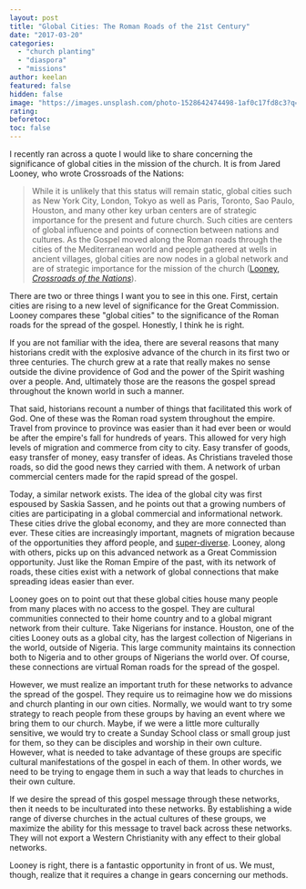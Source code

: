 ```yaml
---
layout: post
title: "Global Cities: The Roman Roads of the 21st Century"
date: "2017-03-20"
categories: 
  - "church planting"
  - "diaspora"
  - "missions"
author: keelan
featured: false
hidden: false
image: "https://images.unsplash.com/photo-1528642474498-1af0c17fd8c3?q=80&w=2069&auto=format&fit=crop&ixlib=rb-4.0.3&ixid=M3wxMjA3fDB8MHxwaG90by1wYWdlfHx8fGVufDB8fHx8fA%3D%3D"
rating:
beforetoc:
toc: false
---
```


I recently ran across a quote I would like to share concerning the significance of global cities in the mission of the church. It is from Jared Looney, who wrote Crossroads of the Nations:

> While it is unlikely that this status will remain static, global cities such as New York City, London, Tokyo as well as Paris, Toronto, Sao Paulo, Houston, and many other key urban centers are of strategic importance for the present and future church. Such cities are centers of global influence and points of connection between nations and cultures. As the Gospel moved along the Roman roads through the cities of the Mediterranean world and people gathered at wells in ancient villages, global cities are now nodes in a global network and are of strategic importance for the mission of the church ([Looney, _Crossroads of the Nations_](https://www.amazon.com/Crossroads-Nations-Diaspora-Globalization-Evangelism-ebook/dp/B00Z1UVVRA/ref=tmm_kin_swatch_0?_encoding=UTF8&qid=&sr=)).

There are two or three things I want you to see in this one. First, certain cities are rising to a new level of significance for the Great Commission. Looney compares these "global cities" to the significance of the Roman roads for the spread of the gospel. Honestly, I think he is right.

If you are not familiar with the idea, there are several reasons that many historians credit with the explosive advance of the church in its first two or three centuries. The church grew at a rate that really makes no sense outside the divine providence of God and the power of the Spirit washing over a people. And, ultimately those are the reasons the gospel spread throughout the known world in such a manner.

That said, historians recount a number of things that facilitated this work of God. One of these was the Roman road system throughout the empire. Travel from province to province was easier than it had ever been or would be after the empire's fall for hundreds of years. This allowed for very high levels of migration and commerce from city to city. Easy transfer of goods, easy transfer of money, easy transfer of ideas. As Christians traveled those roads, so did the good news they carried with them. A network of urban commercial centers made for the rapid spread of the gospel.

Today, a similar network exists. The idea of the global city was first espoused by Saskia Sassen, and he points out that a growing numbers of cities are participating in a global commercial and informational network. These cities drive the global economy, and they are more connected than ever. These cities are increasingly important, magnets of migration because of the opportunities they afford people, and [super-diverse](http://blog.keelancook.com/2017/03/what-is-more-diverse-than-diversity.html). Looney, along with others, picks up on this advanced network as a Great Commission opportunity. Just like the Roman Empire of the past, with its network of roads, these cities exist with a network of global connections that make spreading ideas easier than ever.

Looney goes on to point out that these global cities house many people from many places with no access to the gospel. They are cultural communities connected to their home country and to a global migrant network from their culture. Take Nigerians for instance. Houston, one of the cities Looney outs as a global city, has the largest collection of Nigerians in the world, outside of Nigeria. This large community maintains its connection both to Nigeria and to other groups of Nigerians the world over. Of course, these connections are virtual Roman roads for the spread of the gospel.

However, we must realize an important truth for these networks to advance the spread of the gospel. They require us to reimagine how we do missions and church planting in our own cities. Normally, we would want to try some strategy to reach people from these groups by having an event where we bring them to our church. Maybe, if we were a little more culturally sensitive, we would try to create a Sunday School class or small group just for them, so they can be disciples and worship in their own culture. However, what is needed to take advantage of these groups are specific cultural manifestations of the gospel in each of them. In other words, we need to be trying to engage them in such a way that leads to churches in their own culture.

If we desire the spread of this gospel message through these networks, then it needs to be inculturated into these networks. By establishing a wide range of diverse churches in the actual cultures of these groups, we maximize the ability for this message to travel back across these networks. They will not export a Western Christianity with any effect to their global networks.

Looney is right, there is a fantastic opportunity in front of us. We must, though, realize that it requires a change in gears concerning our methods.
